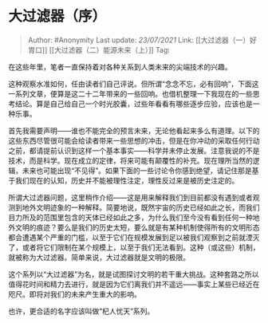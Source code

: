 # 大过滤器（序）
> Author: #Anonymity
> Last update: *23/07/2021*
> Link: [[大过滤器（一）好胃口]] [[大过滤器（二）能源未来（上）]]
> Tag:

在这些年里，笔者一直保持着对各种关系到人类未来的尖端技术的兴趣。

这种观察水准如何，任由读者们自己评说。但所谓“念念不忘，必有回响”，下面这一系列文章，便算是这二十二年带来的一些回响。也借机整理一下我现在的一些思考结论。算是自己给自己一个时光胶囊，过些年看看有哪些逐步应验，应该也是一种乐事。

首先我需要声明——谁也不能完全的预言未来，无论他看起来多么有道理。以下的这些东西尽管很可能会给读者带来一些思想的冲击，但是在你冲动的采取任何行动之前，都请提前认识到这样一个基本事实——科学并未停止发展。注意我说的不是技术，而是科学。现在成立的定律，将来可能有颠覆性的补充。现在理所当然的逻辑，未来也可能出现“不见得”。如果下面的一些讨论令你感到绝望，请记住那是基于我们现在的认知，历史并不能被理性注定，理性反过来是被历史注定的。

所谓大过滤器问题，这里稍作介绍——这是用来解释我们到目前都没有遇到或者观测到地外文明迹象的一种解释。简要地说，既然宇宙的历史已经如此之长，而我们目力所及的范围里包含的天体已经如此之多，为什么我们至今没有看到任何一种地外文明的痕迹？要么是我们的历史太短，要么就是有某种机制使得所有的文明形态都会遭遇某个严重的门槛，以至于它们在规模发展到足以被我们观察到之前就湮灭了，或者将它们限制在某个规模上，以至于我们无法看到。这种（或这些）机制，就被称为大过滤器。简单来说，大过滤器就是文明的极限。

这个系列以“大过滤器”为名，就是试图探讨文明的若干重大挑战。这种套路之所以值得花时间和精力去进行，就是因为它们离我们并不遥远——事实上某些已经近在咫尺。即将对我们的未来产生重大的影响。

也许，更合适的名字应该叫做“杞人忧天”系列。
